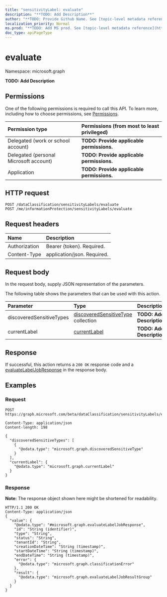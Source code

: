 ```yaml
---
title: "sensitivityLabel: evaluate"
description: "**TODO: Add Description**"
author: "**TODO: Provide Github Name. See [topic-level metadata reference](https://msgo.azurewebsites.net/add/document/guidelines/metadata.html#topic-level-metadata)**"
localization_priority: Normal
ms.prod: "**TODO: Add MS prod. See [topic-level metadata reference](https://msgo.azurewebsites.net/add/document/guidelines/metadata.html#topic-level-metadata)**"
doc_type: apiPageType
---
```


# evaluate

Namespace: microsoft.graph

**TODO: Add Description**

## Permissions
One of the following permissions is required to call this API. To learn more, including how to choose permissions, see [Permissions](/concepts/permissions-reference.md).

|Permission type|Permissions (from most to least privileged)|
|:---|:---|
|Delegated (work or school account)|**TODO: Provide applicable permissions.**|
|Delegated (personal Microsoft account)|**TODO: Provide applicable permissions.**|
|Application|**TODO: Provide applicable permissions.**|

## HTTP request

<!-- {
  "blockType": "ignored"
}
-->
``` http
POST /dataClassification/sensitivityLabels/evaluate
POST /me/informationProtection/sensitivityLabels/evaluate
```

## Request headers
|Name|Description|
|:---|:---|
|Authorization|Bearer {token}. Required.|
|Content-Type|application/json. Required.|

## Request body
In the request body, supply JSON representation of the parameters.

The following table shows the parameters that can be used with this action.

|Parameter|Type|Description|
|:---|:---|:---|
|discoveredSensitiveTypes|[discoveredSensitiveType](../resources/discoveredsensitivetype.md) collection|**TODO: Add Description**|
|currentLabel|[currentLabel](../resources/currentlabel.md)|**TODO: Add Description**|



## Response

If successful, this action returns a `200 OK` response code and a [evaluateLabelJobResponse](../resources/evaluatelabeljobresponse.md) in the response body.

## Examples

### Request
<!-- {
  "blockType": "request",
  "name": "sensitivitylabel_evaluate"
}
-->
``` http
POST https://graph.microsoft.com/beta/dataClassification/sensitivityLabels/evaluate

Content-Type: application/json
Content-length: 198

{
  "discoveredSensitiveTypes": [
    {
      "@odata.type": "microsoft.graph.discoveredSensitiveType"
    }
  ],
  "currentLabel": {
    "@odata.type": "microsoft.graph.currentLabel"
  }
}
```

### Response
**Note:** The response object shown here might be shortened for readability.
<!-- {
  "blockType": "response",
  "truncated": true,
  "@odata.type": "microsoft.graph.evaluatelabeljobresponse"
}
-->
``` http
HTTP/1.1 200 OK
Content-Type: application/json
{
  "value": {
    "@odata.type": "#microsoft.graph.evaluateLabelJobResponse",
    "id": "String (identifier)",
    "type": "String",
    "status": "String",
    "tenantId": "String",
    "creationDateTime": "String (timestamp)",
    "startDateTime": "String (timestamp)",
    "endDateTime": "String (timestamp)",
    "error": {
      "@odata.type": "microsoft.graph.classificationError"
    },
    "result": {
      "@odata.type": "microsoft.graph.evaluateLabelJobResultGroup"
    }
  }
}
```

